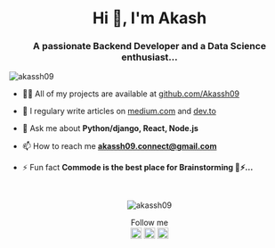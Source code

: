 <h1 align="center">Hi 👋, I'm Akash </h1>
<h3 align="center">A passionate Backend Developer and a Data Science enthusiast...</h3>
<p align="left"> <img src="https://komarev.com/ghpvc/?username=akassh09" alt="akassh09" /> </p>

- 👨‍💻 All of my projects are available at [github.com/Akassh09](github.com/Akassh09)

- 📝 I regulary write articles on [medium.com](medium.com) and [dev.to](dev.to)

- 💬 Ask me about **Python/django, React, Node.js**

- 📫 How to reach me **akassh09.connect@gmail.com**

- ⚡ Fun fact **Commode is the best place for Brainstorming 🧠⚡...**


<p align="left"></p><br><p align="center"> <img src="https://github-readme-stats.vercel.app/api?username=akassh09&show_icons=true" alt="akassh09" /> </p> 

<p align="center">
<h> Follow me </h><br>
<a href="https://twitter.com/akassh09" target="_blank"><img align="center" src="https://cdn.jsdelivr.net/npm/simple-icons@3.0.1/icons/twitter.svg" alt="akassh09" height="20" width="20" /></a>
<a href="https://linkedin.com/in/akassh09" target="_blank"><img align="center" src="https://cdn.jsdelivr.net/npm/simple-icons@3.0.1/icons/linkedin.svg" alt="akassh09" height="20" width="20" /></a>
<a href="https://instagram.com/akassh09" target="_blank"><img align="center" src="https://cdn.jsdelivr.net/npm/simple-icons@3.0.1/icons/instagram.svg" alt="akassh09" height="20" width="20" /></a>
</p>
